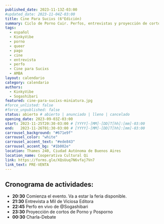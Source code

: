 ```yaml
---
published_date: 2023-11-13Z-03:00
#updated_date: 2023-11-04Z-03:00
title: Cine Para Sucixs (6°Edición)
summary: Ciclo de Porno Cuir. Perfos, entrevistas y proyección de cortos p0rno queer-lgtb. Venite a ver cine sucio y mojarte con nosotres.
tags:
  - español
  - KinkyVibe
  - porno
  - queer
  - pago
  - cine
  - entrevista
  - perfo
  - Cine para Sucixs
  - AMBA
layout: calendario
category: calendario
authors:
  - KinkyVibe
  - Sogashibari
featured: cine-para-sucixs-miniatura.jpg
#force_unlisted: false
#force_unpublished: false
status: abierto # abierto | anunciado | lleno | cancelado
opening_date: 2023-09-03Z-03:00
start: 2023-11-25T20:30-03:00 # [YYYY]-[MM]-[DD]T[hh]:[mm]-03:00
end:   2023-11-26T01:30-03:00 # [YYYY]-[MM]-[DD]T[hh]:[mm]-03:00
carrousel_background: "#671e9f"
carrousel_color: "white"
carrousel_accent_text: "#ede843"
carrousel_accent_bg: "#1b002e"
location: Thames 240, Ciudad Autónoma de Buenos Aires
location_name: Cooperativa Cultural Qi
link: https://forms.gle/XQsUuq7N6vfaj7Vn7
link_text: PRE-VENTA
---
```


## Cronograma de actividades: ##
- **20:30** Comienza el evento. Va a estar la feria disponible.
- **21:30** Entrevista a Mil de Viciosa Editora
- **22:45** Perfo en vivo de @Sogashibari
- **23:30** Proyección de cortos de Porno y Posporno 
- **00:30** Charla-Debate

<style>
    a {
      color: #222;
      /* text-decoration: none; */
      text-decoration-color: var(--1);
    }
</style>
